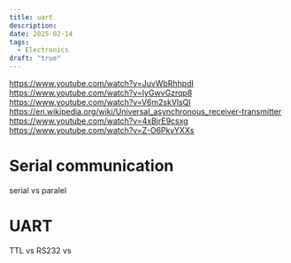 ```yaml
---
title: uart
description: 
date: 2025-02-14
tags:
  - Electronics
draft: "true"
---
```

https://www.youtube.com/watch?v=JuvWbRhhpdI
https://www.youtube.com/watch?v=IyGwvGzrqp8
https://www.youtube.com/watch?v=V6m2skVlsQI
https://en.wikipedia.org/wiki/Universal_asynchronous_receiver-transmitter
https://www.youtube.com/watch?v=4xBjrE9csxg
https://www.youtube.com/watch?v=Z-O6PkvYXXs


# Serial communication

serial vs paralel

# UART

TTL vs RS232 vs 

